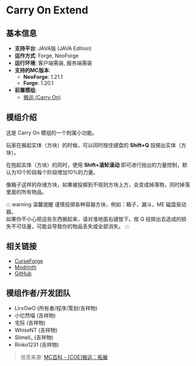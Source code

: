 <ModInfo 
  curseForgeId="carry-on-extend" 
  modName="搬运：拓展（Carry On Extend）" 
  projectId="1245887"
  modrinthId="JbqjOoQj"
  modrinthSlug="carry-on-extend"
/>

# Carry On Extend

## 基本信息

- **支持平台**: JAVA版 (JAVA Edition)
- **运作方式**: Forge, NeoForge
- **运行环境**: 客户端需装, 服务端需装
- **支持的MC版本**:
  - **NeoForge**: 1.21.1
  - **Forge**: 1.20.1
- **前置模组**:
  - [搬运 (Carry On)](https://www.mcmod.cn/class/1081.html)

## 模组介绍

这是 Carry On 模组的一个附属小功能。

玩家在搬起实体（方块）的时候，可以同时按住键盘的 **Shift+Q** 投掷出实体（方块）。

在抱起实体（方块）的同时，使用 **Shift+滚轮滚动** 即可进行抛出的力量控制，默认为10个阶段每个阶段增加10%的力量。

像箱子这样的存储方块，如果被投掷到不规则方块上方，会变成掉落物，同时掉落里面的所有物品。

::: warning 温馨提醒
谨慎投掷各种容器方块，例如：箱子，漏斗，ME 磁盘驱动器。  
如果你不小心把这些东西搬起来，请对准地面右键放下。按 Q 投掷出去造成的损失不可估量，可能会导致你的物品丢失或全部消失。
:::

## 相关链接

- [CurseForge](https://www.curseforge.com/minecraft/mc-mods/carry-on-extend)
- [Modrinth](https://modrinth.com/mod/carry-on-extend)
- [GitHub](https://github.com/xiaoliziawa/CarryOnExtend)

## 模组作者/开发团队

- LirxOwO (所有者/程序/策划/吉祥物)
- 小忆然喵 (吉祥物)
- 宅际 (吉祥物)
- WhiseNT (吉祥物)
- Slimeli_ (吉祥物)
- Rinko1231 (吉祥物)

> 信息来源: [MC百科 - [COE]搬运：拓展](https://www.mcmod.cn/class/19417.html) 